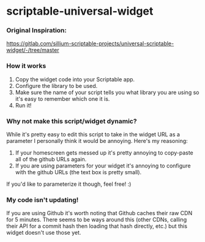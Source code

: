 # scriptable-universal-widget

### Original Inspiration:
https://gitlab.com/sillium-scriptable-projects/universal-scriptable-widget/-/tree/master

### How it works

1. Copy the widget code into your Scriptable app.
2. Configure the library to be used.
3. Make sure the name of your script tells you what library you are using so it's easy to remember which one it is.
3. Run it!

### Why not make this script/widget dynamic?

While it's pretty easy to edit this script to take in the widget URL as a parameter I personally think it would be annoying. Here's my reasoning:
1. If your homescreen gets messed up it's pretty annoying to copy-paste all of the github URLs again.
2. If you are using parameters for your widget it's annoying to configure with the github URLs (the text box is pretty small).

If you'd like to parameterize it though, feel free! :)

### My code isn't updating!

If you are using Github it's worth noting that Github caches their raw CDN for 5 minutes. There seems to be ways around this (other CDNs, calling their API for a commit hash then loading that hash directly, etc.) but this widget doesn't use those yet.
